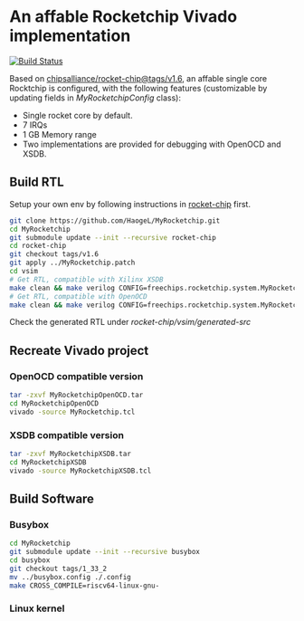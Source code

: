 # An affable Rocketchip Vivado implementation
[![Build Status](https://travis-ci.org/joemccann/dillinger.svg?branch=master)](https://travis-ci.org/joemccann/dillinger)

Based on [chipsalliance/rocket-chip@tags/v1.6](https://github.com/chipsalliance/rocket-chip/tree/v1.6), an affable single core Rocktchip is configured, with the following features (customizable by updating fields in *MyRocketchipConfig* class): 
- Single rocket core by default. 
- 7 IRQs
- 1 GB Memory range
- Two implementations are provided for debugging with OpenOCD and XSDB.

## Build RTL
Setup your own env by following instructions in [rocket-chip](https://github.com/chipsalliance/rocket-chip) first.
```bash
git clone https://github.com/HaogeL/MyRocketchip.git
cd MyRocketchip
git submodule update --init --recursive rocket-chip
cd rocket-chip
git checkout tags/v1.6
git apply ../MyRocketchip.patch
cd vsim
# Get RTL, compatible with Xilinx XSDB
make clean && make verilog CONFIG=freechips.rocketchip.system.MyRocketchipConfig MODEL=MyRocketchip
# Get RTL, compatible with OpenOCD
make clean && make verilog CONFIG=freechips.rocketchip.system.MyRocketchipConfig MODEL=MyRocketchipOpenOCD
```
Check the generated RTL under *rocket-chip/vsim/generated-src*

## Recreate Vivado project

### OpenOCD compatible version
```bash
tar -zxvf MyRocketchipOpenOCD.tar
cd MyRocketchipOpenOCD
vivado -source MyRocketchip.tcl
```

### XSDB compatible version
```bash
tar -zxvf MyRocketchipXSDB.tar
cd MyRocketchipXSDB
vivado -source MyRocketchipXSDB.tcl
```
## Build Software
### Busybox
```bash
cd MyRocketchip
git submodule update --init --recursive busybox
cd busybox
git checkout tags/1_33_2
mv ../busybox.config ./.config
make CROSS_COMPILE=riscv64-linux-gnu-
```
### Linux kernel
